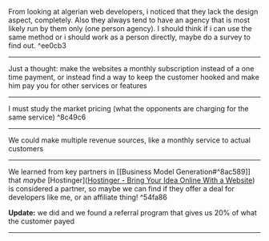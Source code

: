 From looking at algerian web developers, i noticed that they lack the design aspect, completely. Also they always tend to have an agency that is most likely run by them only (one person agency). I should think if i can use the same method or i should work as a person directly, maybe do a survey to find out. ^ee0cb3

---
Just a thought: make the websites a monthly subscription instead of a one time payment, or instead find a way to keep the customer hooked and make him pay you for other services or features

---
I must study the market pricing (what the opponents are charging for the same service) ^8c49c6

---
We could make multiple revenue sources, like a monthly service to actual customers 

---
We learned from key partners in [[Business Model Generation#^8ac589]] that *maybe* [Hostinger]([Hostinger - Bring Your Idea Online With a Website](https://www.hostinger.com/)) is considered a partner, so maybe we can find if they offer a deal for developers like me, or an affiliate thing! ^54fa86

**Update:** we did and we found a referral program that gives us 20% of what the customer payed

---
